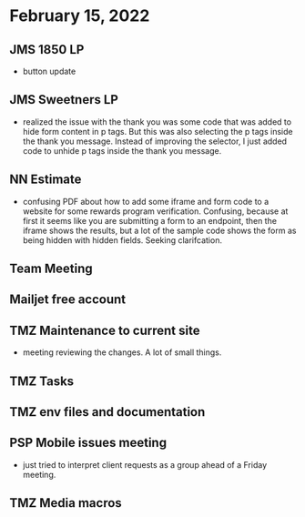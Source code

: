 # February 15, 2022

## JMS 1850 LP
- button update

## JMS Sweetners LP
- realized the issue with the thank you was some code that was added to hide form content in p tags. But this was also selecting the p tags inside the thank you message. Instead of improving the selector, I just added code to unhide p tags inside the thank you message.

## NN Estimate
- confusing PDF about how to add some iframe and form code to a website for some rewards program verification. Confusing, because at first it seems like you are submitting a form to an endpoint, then the iframe shows the results, but a lot of the sample code shows the form as being hidden with hidden fields. Seeking clarifcation.

## Team Meeting

## Mailjet free account

## TMZ Maintenance to current site
- meeting reviewing the changes. A lot of small things.

## TMZ Tasks

## TMZ env files and documentation

## PSP Mobile issues meeting
- just tried to interpret client requests as a group ahead of a Friday meeting.

## TMZ Media macros